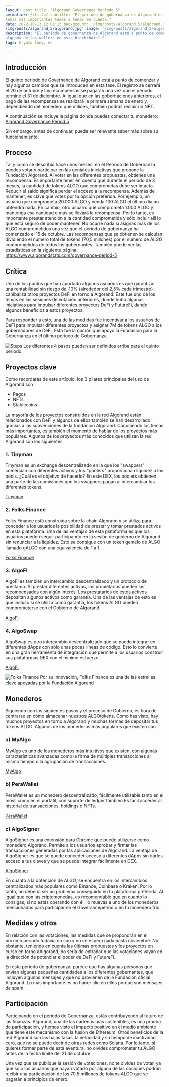 ```yaml
---
layout: post title: "Algorand Governance Periodo 5"
permalink: /:title/ subtitle: "El periodo de gobernanza de Algorand está a punto de comenzar. Estos son algunos de los
temas más importantes temas a tener en cuenta."
date: 2022-10-13 12:01:13 background: '/img/posts/algorand_5/algorand.jpg' thumbnail: '
/img/posts/algorand_5/algorand.jpg' image: '/img/posts/algorand_5/algorand.jpg'
description: "El periodo de gobernanza de Algorand está a punto de comenzar. Estos son algunos de los temas más importantes a tener en cuenta, incluyendo  
algunos de las wallets en esta blockchain"."
tags: Crypto lang: es

---
```


## Introducción

<div class="text-article">
El quinto periodo de Governance de Algorand está a punto de comenzar y hay algunos cambios que se introducen en esta fase. El registro se cerrará el 20 de octubre y las recompensas se pagarán una vez que el período termine el 31 de diciembre. 
Al igual que en las gobernaciones anteriores, el pago de las recompensas se realizará la primera semana de enero y, dependiendo del monedero que utilices, también podrás recibir un NFT.
</div>
<div>
<p>
A continuación se incluye la página donde puedes conectar tu monedero:
           <a href="https://governance.algorand.foundation/governance-period-5">Algorand Governance Period 5</a></p></div>

Sin embargo, antes de continuar, puede ser relevante saber más sobre su funcionamiento.

## Proceso

Tal y como se describió hace unos meses, en el Periodo de Gobernanza puedes votar y participar en las geniales
iniciativas que propone la Fundación Algorand. Al votar en las diferentes propuestas, obtienes una recompensa. Es
importante tener en cuenta que durante el periodo de 3 meses, la cantidad de tokens ALGO que comprometas debe ser
intacta. Reducir el saldo significa perder el acceso a la recompensa. Además de mantener, es clave que votes por tu
opción preferida. Por ejemplo, un usuario que comprometa 20.000 ALGO y venda 100 ALGO el último día no obtendrá nada. En
cambio, otro usuario que comprometa 1.000 ALGO y mantenga esa cantidad o más se llevará la recompensa. Por lo tanto, es
importante prestar atención a la cantidad comprometida y sólo incluir allí lo que está seguro de poder mantener. No
ocurre nada si asignas más de los ALGO comprometidos una vez que el periodo de gobernanza ha comenzado el 15 de octubre.
Las recompensas que se obtienen se calculan dividiendo el número total de tokens (70,5 millones) por el número de ALGO
comprometidos de todos los gobernantes. También puede ver las estadísticas en la siguiente
página: <https://www.algorandstats.com/governance-period-5>

## Crítica

Uno de los puntos que han aportado algunos usuarios es que garantizar una rentabilidad sin riesgo del 10% (alrededor del
2,5% cada trimestre) canibaliza otros proyectos DeFi en torno a Algorand. Este fue uno de los temas en las sesiones de
votación anteriores, donde hubo algunas iniciativas para impulsar diferentes proyectos DeFi y FutureFi, dando algunos
beneficios a estos proyectos.

Para responder a esto, una de las medidas fue incentivar a los usuarios de DeFi para impulsar diferentes proyectos y
asignar 7M de tokens ALGO a los gobernadores de DeFi. Esta fue la opción que apoyó la Fundación para la Gobernanza en el
último periodo de Gobernanza.

<p>
    <img class="img-fluid" src="/img/posts/algorand_5/timeline.jpg" alt="Steps">
   <span class="caption text-muted">Los diferentes 4 pasos pueden ser definidos arriba para el quinto período
</span>
</p>

## Proyectos clave

Como recordarás de este artículo, los 3 pilares principales del uso de Algorand son

- Pagos
- NFTs
- Stablecoins

La mayoría de los proyectos construidos en la red Algorand están relacionados con DeFi y algunos de ellos también se han
desarrollado gracias a las subvenciones de la fundación Algorand. Conociendo los temas más importantes, es también el
momento de hablar de los proyectos más populares. Algunos de los proyectos más conocidos que utilizan la red Algorand
son los siguientes

### 1\. Tinyman

Tinyman es un exchange descentralizado en la que los "swappers" comercian con diferentes activos y los "poolers" proporcionan
liquidez a los pools. ¿Cuál es el objetivo de hacerlo? En este DEX, los poolers obtienen una parte de las comisiones que
los swappers pagan al intercambiar los diferentes tokens.

[Tinyman](https://tinyman.org/)

### 2\. Folks Finance

Folks Finance está construida sobre la chain Algorand y se utiliza para conceder a los usuarios la posibilidad de
prestar y tomar prestados activos en esta plataforma. Una de las ventajas de esta plataforma es que los usuarios pueden
seguir participando en la sesión de gobierno de Algorand sin renunciar a la liquidez. Esto se consigue con un token
gemelo de ALGO llamado gALGO con una equivalencia de 1 a 1.

[Folks Finance](https://folks.finance/)

### 3\. AlgoFI

AlgoFi es también un intercambio descentralizado y un protocolo de préstamo. Al prestar diferentes activos, los
propietarios pueden ser recompensados con algún interés. Los prestatarios de estos activos depositan algunos activos
como garantía. Una de las ventajas de esto es que incluso si se utiliza como garantía, los tokens ALGO pueden
comprometerse con el Gobierno de Algorand.

[AlgoFI](AlgoFI)

### 4\. AlgoSwap

AlgoSwap es otro intercambio descentralizado que se puede integrar en diferentes dApps con sólo unas pocas líneas de
código. Esto lo convierte en una gran herramienta de integración que permite a los usuarios construir sus plataformas
DEX con el mínimo esfuerzo.

[AlgoFI](https://algopay.finance/algoswap/)

<p>
    <img class="img-fluid" src="/img/posts/algorand_5/folks_finance.jpg" alt="Folks Finance">
   <span class="caption text-muted">Por su innovación, Folks Finance es una de las estrellas clave apoyadas por la Fundación Algorand
</span>
</p>

## Monederos

Siguiendo con los siguientes pasos y el proceso de Gobierno, es hora de centrarse en cómo almacenar nuestros ALGOtokens.
Como has visto, hay muchos proyectos en torno a Algorand y muchas formas de depositar tus tokens ALGO. Algunos de los
monederos más populares que existen son

### a) MyAlgo

MyAlgo es uno de los monederos más intuitivos que existen, con algunas características avanzadas como la firma de
múltiples transacciones al mismo tiempo o la agrupación de transacciones.

[MyAlgo](https://wallet.myalgo.com/)

### b) PeraWallet

PeraWallet es un monedero descentralizado, fácilmente utilizable tanto en el móvil como en el portátil, con soporte de
ledger también.Es fácil acceder al historial de transacciones, holdings o NFTs.

[PeraWallet](https://perawallet.app/)

### c) AlgoSigner

AlgoSigner es una extensión para Chrome que puede utilizarse como monedero Algorand. Permite a los usuarios aprobar y
firmar las transacciones generadas por las aplicaciones de Algorand. La ventaja de AlgoSigner es que se puede conceder
acceso a diferentes dApps sin darles acceso a tus claves y que se puede integrar fácilmente en DEX.

[AlgoSigner](https://chrome.google.com/webstore/detail/algosigner/kmmolakhbgdlpkjkcjkebenjheonagdm)

En cuanto a la obtención de ALGO, se encuentra en los intercambios centralizados más populares como Binance, Coinbase o
Kraken. Por lo tanto, no debería ser un problema conseguirlo en tu plataforma preferida. Al igual que con las
criptomonedas, es recomendable que en cuanto lo consigas, si no estás operando con él, lo muevas a uno de los monederos
mencionados para participar en el Goveranceperiod o en tu monedero frío.

## Medidas y otros

En relación con las votaciones, las medidas que se propondrán en el próximo periodo todavía no son y no se espera nada
hasta noviembre. No obstante, teniendo en cuenta las últimas propuestas y los proyectos en curso en torno aAlgorand, no
sería de extrañar que las votaciones vayan en la dirección de potenciar el poder de DeFi y FutureFi.

En este periodo de gobernanza, parece que hay algunas personas que envían algunas pequeñas cantidades a los diferentes
gobernantes, que incluyen algunos mensajes y que no provienen de la Fundación oficial Algorand. Lo más importante es no
hacer clic en ellos porque son mensajes de spam.

## Participación

Participando en el periodo de Gobernanza, estás contribuyendo al futuro de las finanzas. Algorand, una de las cadenas
más sostenibles, es una prueba de participación, y hemos visto el impacto positivo en el medio ambiente que tiene este
mecanismo con la fusión de Ethereum. Otros beneficios de la red Algorand son las bajas tasas, la velocidad y su tiempo
de inactividad cero, que no se puede decir de otras redes como Solana. Por lo tanto, si quieres formar parte de esta
aventura, no olvides comprometer tu ALGO antes de la fecha límite del 21 de octubre.

Una vez que se publique la sesión de votaciones, no te olvides de votar, ya que sólo los usuarios que hayan votado por
alguna de las opciones podrán recibir una participación de los 70,5 millones de tokens ALGO que se pagarán a principios
de enero.
